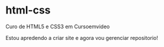# html-css
 Curo de HTML5 e CSS3 em Cursoemvideo

 Estou apredendo a criar site e agora vou gerenciar repositorio!
